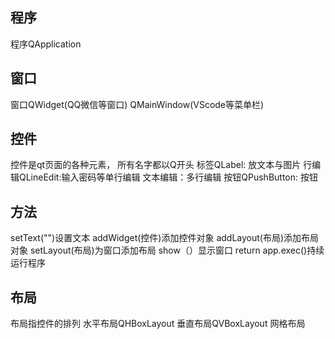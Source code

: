 ## 程序
程序QApplication

## 窗口
窗口QWidget(QQ微信等窗口)
	QMainWindow(VScode等菜单栏)


## 控件
控件是qt页面的各种元素， 所有名字都以Q开头
标签QLabel: 放文本与图片
行编辑QLineEdit:输入密码等单行编辑
文本编辑：多行编辑
按钮QPushButton: 按钮

## 方法
setText("")设置文本
addWidget(控件)添加控件对象
addLayout(布局)添加布局对象
setLayout(布局)为窗口添加布局
show（）显示窗口
return app.exec()持续运行程序
## 布局
布局指控件的排列
水平布局QHBoxLayout
垂直布局QVBoxLayout
网格布局
